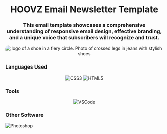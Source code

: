 <h1 align="center">HOOVZ Email Newsletter Template</h1>
<h3 align="center">This email template showcases a comprehensive understanding of responsive email design, effective branding, and a unique voice that subscribers will recognize and trust.</h3>

<div align="center">
  <img src="https://i.ibb.co/sHVNY25/Screenshot-2024-02-02-at-1-06-16-PM.png" alt="logo of a shoe in a fiery circle. Photo of crossed legs in jeans with stylish shoes" border="0" style="border-radius: 10px;">
</div>

### Languages Used
<div align="center">
  <img alt="CSS3" src="https://img.shields.io/badge/css3%20-%231572B6.svg?&style=for-the-badge&logo=css3&logoColor=white"/>
  <img alt="HTML5" src="https://img.shields.io/badge/html5%20-%23E34F26.svg?&style=for-the-badge&logo=html5&logoColor=white"/>
</div>

### Tools
<div align="center">
  <img alt="VSCode" src="https://img.shields.io/badge/VS_Code-007ACC?style=for-the-badge&logo=visual%20studio%20code&logoColor=white"/>
</div>
  
### Other Software
<div>
  <img alt="Photoshop" src="https://img.shields.io/badge/adobe%20photoshop-%2331A8FF.svg?style=for-the-badge&logo=adobe%20photoshop&logoColor=white"/>
</div>
 
